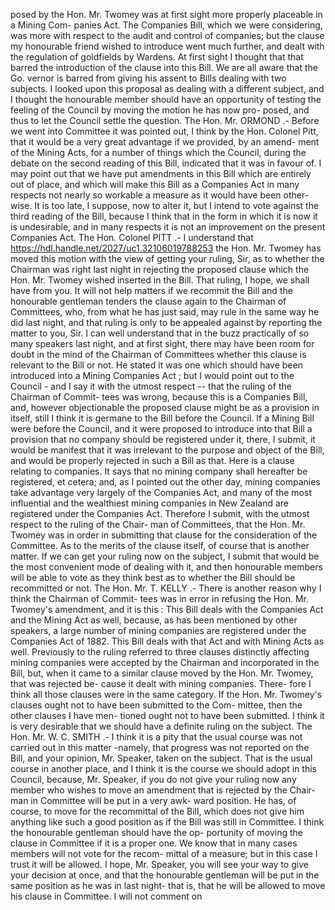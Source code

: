 posed by the Hon. Mr. Twomey was at first sight more properly placeable in a Mining Com- panies Act. The Companies Bill, which we were considering, was more with respect to the audit and control of companies; but the clause my honourable friend wished to introduce went much further, and dealt with the regulation of goldfields by Wardens. At first sight I thought that that barred the introduction of the clause into this Bill. We are all aware that the Go. vernor is barred from giving his assent to Bills dealing with two subjects. I looked upon this proposal as dealing with a different subject, and I thought the honourable member should have an opportunity of testing the feeling of the Council by moving the motion he has now pro- posed, and thus to let the Council settle the question. The Hon. Mr. ORMOND .- Before we went into Committee it was pointed out, I think by the Hon. Colonel Pitt, that it would be a very great advantage if we provided, by an amend- ment of the Mining Acts, for a number of things which the Council, during the debate on the second reading of this Bill, indicated that it was in favour of. I may point out that we have put amendments in this Bill which are entirely out of place, and which will make this Bill as a Companies Act in many respects not nearly so workable a measure as it would have been other- wise. It is too late, I suppose, now to alter it, but I intend to vote against the third reading of the Bill, because I think that in the form in which it is now it is undesirable, and in many respects it is not an improvement on the present Companies Act. The Hon. Colonel PITT .- I understand that https://hdl.handle.net/2027/uc1.32106019788253 the Hon. Mr. Twomey has moved this motion with the view of getting your ruling, Sir, as to whether the Chairman was right last night in rejecting the proposed clause which the Hon. Mr. Twomey wished inserted in the Bill. That ruling, I hope, we shall have from you. It will not help matters if we recommit the Bill and the honourable gentleman tenders the clause again to the Chairman of Committees, who, from what he has just said, may rule in the same way he did last night, and that ruling is only to be appealed against by reporting the matter to you, Sir. I can well understand that in the buzz practically of so many speakers last night, and at first sight, there may have been room for doubt in the mind of the Chairman of Committees whether this clause is relevant to the Bill or not. He stated it was one which should have been introduced into a Mining Companies Act ; but I would point out to the Council - and I say it with the utmost respect -- that the ruling of the Chairman of Commit- tees was wrong, because this is a Companies Bill, and, however objectionable the proposed clause might be as a provision in itself, still I think it is germane to the Bill before the Council. If a Mining Bill were before the Council, and it were proposed to introduce into that Bill a provision that no company should be registered under it, there, I submit, it would be manifest that it was irrelevant to the purpose and object of the Bill, and would be properly rejected in such a Bill as that. Here is a clause relating to companies. It says that no mining company shall hereafter be registered, et cetera; and, as I pointed out the other day, mining companies take advantage very largely of the Companies Act, and many of the most influential and the wealthiest mining companies in New Zealand are registered under the Companies Act. Therefore I submit, with the utmost respect to the ruling of the Chair- man of Committees, that the Hon. Mr. Twomey was in order in submitting that clause for the consideration of the Committee. As to the merits of the clause itself, of course that is another matter. If we can get your ruling now on the subject, I submit that would be the most convenient mode of dealing with it, and then honourable members will be able to vote as they think best as to whether the Bill should be recommitted or not. The Hon. Mr. T. KELLY .- There is another reason why I think the Chairman of Commit- tees was in error in refusing the Hon. Mr. Twomey's amendment, and it is this : This Bill deals with the Companies Act and the Mining Act as well, because, as has been mentioned by other speakers, a large number of mining companies are registered under the Companies Act of 1882. This Bill deals with that Act and with Mining Acts as well. Previously to the ruling referred to three clauses distinctly affecting mining companies were accepted by the Chairman and incorporated in the Bill, but, when it came to a similar clause moved by the Hon. Mr. Twomey, that was rejected be- cause it dealt with mining companies. There- fore I think all those clauses were in the same category. If the Hon. Mr. Twomey's clauses ought not to have been submitted to the Com- mittee, then the other clauses I have men- tioned ought not to have been submitted. I think it is very desirable that we should have a definite ruling on the subject. The Hon. Mr. W. C. SMITH .- I think it is a pity that the usual course was not carried out in this matter -namely, that progress was not reported on the Bill, and your opinion, Mr. Speaker, taken on the subject. That is the usual course in another place, and I think it is the course we should adopt in this Council, because, Mr. Speaker, if you do not give your ruling now any member who wishes to move an amendment that is rejected by the Chair- man in Committee will be put in a very awk- ward position. He has, of course, to move for the recommittal of the Bill, which does not give him anything like such a good position as if the Bill was still in Committee. I think the honourable gentleman should have the op- portunity of moving the clause in Committee if it is a proper one. We know that in many cases members will not vote for the recom- mittal of a measure; but in this case I trust it will be allowed. I hope, Mr. Speaker, you will see your way to give your decision at once, and that the honourable gentleman will be put in the same position as he was in last night- that is, that he will be allowed to move his clause in Committee. I will not comment on 
